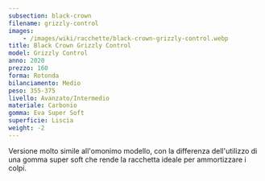```yaml
---
subsection: black-crown
filename: grizzly-control
images:
    - /images/wiki/racchette/black-crown-grizzly-control.webp
title: Black Crown Grizzly Control
model: Grizzly Control
anno: 2020
prezzo: 160
forma: Rotonda
bilanciamento: Medio
peso: 355-375
livello: Avanzato/Intermedio
materiale: Carbonio
gomma: Eva Super Soft
superficie: Liscia
weight: -2
---
```

Versione molto simile all'omonimo modello, con la differenza dell'utilizzo di una gomma super soft che rende la racchetta ideale per ammortizzare i colpi.